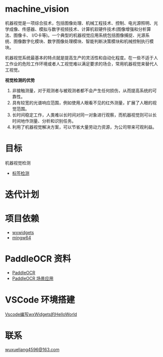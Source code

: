 # machine_vision
机器视觉是一项综合技术，包括图像处理、机械工程技术、控制、电光源照明、光学成像、传感器、模拟与数字视频技术、计算机软硬件技术(图像增强和分析算法、图像卡、 I/O卡等)。一个典型的机器视觉应用系统包括图像捕捉、光源系统、图像数字化模块、数字图像处理模块、智能判断决策模块和机械控制执行模块。 

机器视觉系统最基本的特点就是提高生产的灵活性和自动化程度。在一些不适于人工作业的危险工作环境或者人工视觉难以满足要求的场合，常用机器视觉来替代人工视觉。

**视觉检测的优势**
1. 非接触测量，对于观测者与被观测者都不会产生任何损伤，从而提高系统的可靠性。
2. 具有较宽的光谱响应范围，例如使用人眼看不见的红外测量，扩展了人眼的视觉范围。
3. 长时间稳定工作，人类难以长时间对同一对象进行观察，而机器视觉则可以长时间地作测量、分析和识别任务。
4. 利用了机器视觉解决方案，可以节省大量劳动力资源，为公司带来可观利益。

# 目标
机器视觉检测
- [标签检测 ](/machine_ocr/READEME.md)


# 迭代计划

# 项目依赖
- [wxwidgets](https://wxwidgets.org/downloads/)
- [mingw64](https://www.mingw-w64.org/)

# PaddleOCR 资料
- [PaddleOCR](https://github.com/PaddlePaddle/PaddleOCR/blob/release/2.6/README_ch.md)
- [PaddleOCR 场景应用](https://github.com/PaddlePaddle/PaddleOCR/tree/release/2.6/applications#2)

# VSCode 环境搭建
[Vscode编写wxWidgets的HelloWorld](https://tglingli.github.io/2022/02/23/Vscode%E7%BC%96%E5%86%99wxWidgets%E7%9A%84HelloWorld/)

# 联系
wuxueliang4596@163.com

